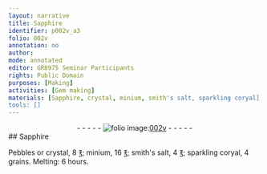 ```yaml
---
layout: narrative
title: Sapphire
identifier: p002v_a3
folio: 002v
annotation: no
author:
mode: annotated
editor: GR8975 Seminar Participants
rights: Public Domain
purposes: [Making]
activities: [Gem making]
materials: [Sapphire, crystal, minium, smith's salt, sparkling coryal]
tools: []
---
```


 <div class="folio" align="center">- - - - - <a href="http://gallica.bnf.fr/ark:/12148/btv1b10500001g/f10.image" target="_blank"><img src="https://cu-mkp.github.io/GR8975-edition/assets/photo-icon.png" alt="folio image: " style="display:inline-block; margin-bottom:-3px;"/>002v</a> - - - - - </div> 
## <span class="material">Sapphire</span>

 
 <span class="activity"></span>  <span class="material_format">Pebbles</span> or <span class="material">crystal</span>, 8 <span class="unit">℥</span>; <span class="material">minium</span>, 16 <span class="unit">℥</span>; <span class="material">smith's salt</span>, 4 <span class="unit">℥</span>; <span class="material">sparkling coryal</span>, 4 <span class="unit">grains</span>. Melting: 6 <span class="time">hours</span>. 
 